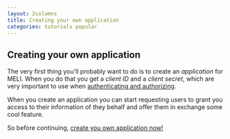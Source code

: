 ```yaml
---
layout: 2columns
title: Creating your own application
categories: tutorials popular
---
```


## Creating your own application

The very first thing you'll probably want to do is to create an _application_ for MELI. When you do that you get a _client ID_ and a _client secret_, which are very important to use when [authenticating and authorizing](/authentication-and-authorization.html).

When you create an application you can start requesting users to grant you access to their information of they behalf and offer them in exchange some cool feature.

So before continuing, [create you own application now!](https://applications.mercadolibre.com.ar)
